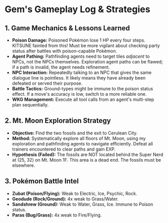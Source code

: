 # Gem's Gameplay Log & Strategies

## 1. Game Mechanics & Lessons Learned
*   **Poison Damage:** Poisoned Pokémon lose 1 HP every four steps. KITSUNE fainted from this! Must be more vigilant about checking party status after battles with poison-capable Pokémon.
*   **Agent Pathing:** Pathfinding agents need to target tiles *adjacent* to NPCs, not the NPCs themselves. Exploration agent paths can be flawed; if a path is invalid, the agent needs refinement.
*   **NPC Interaction:** Repeatedly talking to an NPC that gives the same dialogue line is pointless. It likely means they have already been defeated or served their purpose.
*   **Battle Tactics:** Ground-types might be immune to the poison status effect. If a move's accuracy is low, switch to a more reliable one.
*   **WKG Management:** Execute all tool calls from an agent's multi-step plan sequentially.

## 2. Mt. Moon Exploration Strategy
*   **Objective:** Find the two fossils and the exit to Cerulean City.
*   **Method:** Systematically explore all floors of Mt. Moon, using my exploration and pathfinding agents to navigate efficiently. Defeat all trainers encountered to clear paths and gain EXP.
*   **Hypothesis (Failed):** The fossils are NOT located behind the Super Nerd at (25, 32) on Mt. Moon 1F. This area is a dead end. The fossils must be elsewhere.

## 3. Pokémon Battle Intel
*   **Zubat (Poison/Flying):** Weak to Electric, Ice, Psychic, Rock.
*   **Geodude (Rock/Ground):** 4x weak to Grass/Water.
*   **Sandshrew (Ground):** Weak to Water, Grass, Ice. Immune to Poison status.
*   **Paras (Bug/Grass):** 4x weak to Fire/Flying.